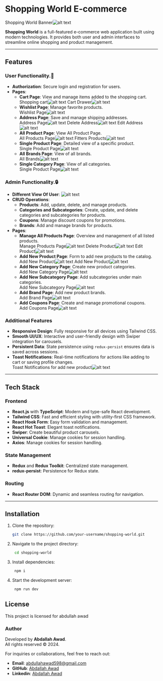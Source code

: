 # Shopping World E-commerce

Shopping World Banner![alt text](image-12.png)

**Shopping World** is a full-featured e-commerce web application built using modern technologies. It provides both user and admin interfaces to streamline online shopping and product management.

---

## Features

### User Functionality.👤

- **Authorization**: Secure login and registration for users.
- **Pages**:
  - **Cart Page**: View and manage items added to the shopping cart.  
    Shopping cart![alt text](./public/image-1.png)
    Cart Drawer![alt text](./public/image-2.png)
  - **Wishlist Page**: Manage favorite products.  
    Wishlist Page![alt text](./public/image-3.png)
  - **Address Page**: Save and manage shipping addresses.  
    Address Page![alt text](./public/image-4.png)
    Delete Address![alt text](./public/image-5.png)
    Edit Address![alt text](./public/image-6.png)
  - **All Product Page**: View All Product Page.  
    All Products Page![alt text](./public/image-7.png)
    Fitters Products![alt text](./public/image-8.png)
  - **Single Product Page**: Detailed view of a specific product.  
    Single Product Page![alt text](./public/image-9.png)
  - **All Brands Page**: View of all brands.  
    All Brands![alt text](./public/image-10.png)
  - **Single Category Page**: View of all categories.  
    Single Product Page![alt text](./public/image-11.png)

### Admin Functionality.🔒

- **Different View Of User**:
  ![alt text](./public/image-13.png)
- **CRUD Operations**:
  - **Products**: Add, update, delete, and manage products.
  - **Categories and Subcategories**: Create, update, and delete categories and subcategories for products.
  - **Coupons**: Manage discount coupons for promotions.
  - **Brands**: Add and manage brands for products.
- **Pages**:
  - **Manage All Products Page**: Overview and management of all listed products.  
    Manage Products Page![alt text](./public/image-14.png)
    Delete Product![alt text](./public/image-15.png)
    Edit Product![alt text](./public/image-16.png)
  - **Add New Product Page**: Form to add new products to the catalog.  
    Add New Product![alt text](./public/image-19.png)
    Add New Product![alt text](./public/image-18.png)
  - **Add New Category Page**: Create new product categories.  
    Add New Category Page![alt text](./public/image-22.png)
  - **Add New Subcategory Page**: Add subcategories under main categories.  
    Add New Subcategory Page![alt text](./public/image-20.png)
  - **Add Brand Page**: Add new product brands.  
    Add Brand Page![alt text](./public/image-17.png)
  - **Add Coupons Page**: Create and manage promotional coupons.  
    Add Coupons Page![alt text](./public/image-21.png)

### Additional Features

- **Responsive Design**: Fully responsive for all devices using Tailwind CSS.
- **Smooth UI/UX**: Interactive and user-friendly design with Swiper integration for carousels.
- **Persistent Data**: State persistence using `redux-persist` ensures data is saved across sessions.
- **Toast Notifications**: Real-time notifications for actions like adding to cart or saving profile changes.  
  Toast Notifications for add new product![alt text](./public/image-23.png)

---

## Tech Stack

### Frontend

- **React.js** with **TypeScript**: Modern and type-safe React development.
- **Tailwind CSS**: Fast and efficient styling with utility-first CSS framework.
- **React Hook Form**: Easy form validation and management.
- **React Hot Toast**: Elegant toast notifications.
- **Swiper**: Create beautiful product carousels.
- **Universal Cookie**: Manage cookies for session handling.
- **Axios**: Manage cookies for session handling.

### State Management

- **Redux** and **Redux Toolkit**: Centralized state management.
- **redux-persist**: Persistence for Redux state.

### Routing

- **React Router DOM**: Dynamic and seamless routing for navigation.

---

## Installation

1. Clone the repository:

   ```bash
   git clone https://github.com/your-username/shopping-world.git

   ```

2. Navigate to the project directory:

   ```bash
    cd shopping-world
   ```

3. Install dependencies:
   ```bash
    npm i
   ```
4. Start the development server:
   ```bash
    npm run dev
   ```

## License

This project is licensed for abdullah awad

### Author

Developed by **Abdallah Awad**.  
All rights reserved © 2024.

For inquiries or collaborations, feel free to reach out:

- **Email**: [abdullahawad598@gmail.com](mailto:your-email@example.com)
- **GitHub**: [Abdallah Awad](https://github.com/abdallahawad3)
- **Linkedin**: [Abdallah Awad](https://www.linkedin.com/in/abdullah-awad3/)
